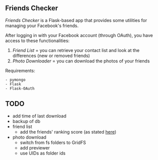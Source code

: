 ## Friends Checker

_Friends Checker_ is a Flask-based app that provides some utilities for managing your Facebook's friends.

After logging in with your Facebook account (through OAuth), you have access to these functionalities:

1. *Friend List* = you can retrieve your contact list and look at the differences (new or removed friends)
2. *Photo Downloader* = you can download the photos of your friends


Requirements:

	- pymongo
	- Flask
	- Flask-OAuth


## TODO
- add time of last download
- backup of db
- friend list
	- add the friends' ranking score (as stated [here][1])
- photo download
	- switch from fs folders to GridFS
	- add previewer
	- use UIDs as folder ids


[1]: http://arjunsreedharan.org/post/65979958297/find-your-facebook-friends-ranking-score
